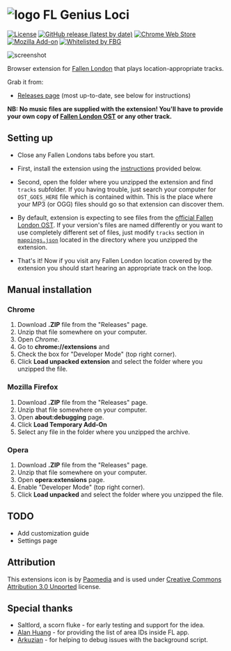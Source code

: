 # ![logo](https://raw.githubusercontent.com/lensvol/fl-genius-loci/master/images/vinyl-icon.svg) FL Genius Loci

[![License](https://img.shields.io/github/license/lensvol/fl-genius-loci)](https://github.com/lensvol/fl-genius-loci/blob/master/LICENSE) [![GitHub release (latest by date)](https://img.shields.io/github/v/release/lensvol/fl-genius-loci)](https://github.com/lensvol/fl-genius-loci/releases) [![Chrome Web Store](https://img.shields.io/chrome-web-store/v/pkofjignhlhcbcjpdoncnpalggkekefp)](https://chrome.google.com/webstore/detail/fl-genius-loci/pkofjignhlhcbcjpdoncnpalggkekefp) [![Mozilla Add-on](https://img.shields.io/amo/v/fl-genius-loci)](https://addons.mozilla.org/en-US/firefox/addon/fl-genius-loci/) [![Whitelisted by FBG](https://img.shields.io/badge/-pending%20approval-black?labelColor=562d33&logo=data%3Aimage%2Fpng%3Bbase64%2CiVBORw0KGgoAAAANSUhEUgAAAEYAAABGCAMAAABG8BK2AAAB8lBMVEVWLTNXLzVZMDZZMTdaMjhbMzlbNDlcNDpdNjxeNz1fOD1fOT5hO0FiPEFjPUJlP0VlQEVnQkhpRElpRUpqRktrR0xsSE1tSU5tSk9uS1BxT1RyUFVzUVZ0U1h1VFl2VVl2VVp4V1x4WF16WV57W2B8XGF8XWF%2BXmN%2BX2R%2FYGWAYWWAYmaBY2eCY2iDZWmEZmqEZ2uGaW2Ham6IbHCJbHGKbnKLb3OMcHSOcnaOc3eQdXmRdnqSd3uTeX2Uen2Uen6WfICXfoGYf4OagYWagoWcg4echIidhYmeh4qfiIugiIyjjZClj5KmkJOmkZSnkZWok5aplJeqlZiqlpmrlpmum52wnaCzoKOzoaS0oqW1o6W2pKe3pai3pqm4p6m5qau7q628rK69rbC%2BrrG%2Fr7G%2FsLLAsbPBsrTDtLbEtrjGuLrHubvJvL7Kvb%2FLv8HMwMHNwMLNwcPOwsTPxMXRxcfRxsjSx8nTyMnTycrUycvVyszXzc7YztDZz9HZ0NHa0dLd1NXd1dbe1tff19ng2Nnh2drh2tvi29zj3N3k3t%2Fn4eLo4uPo4%2BTp5OXq5ebr5ufs5%2Bjs6Ont6enu6uru6uvv6%2Bzw7e3y7%2B%2Fy7%2FDz8PH08fH08vL39fX49vb5%2BPj6%2Bfn7%2Bvr8%2FPz9%2Ff3%2B%2Ff3%2B%2Fv7%2F%2F%2F98piQOAAACUklEQVR42mIYemAUALqrB%2FVYsigMw%2F%2Bxjdi2bY8zjG3btm173efEyerq0k4%2FOu8FfFXb1r6uDmYfX0LNyy%2B23r6%2BTg7mjyH1uJOu7SzNSc0ODw8PdvQPT64d0o39NEi4kX5rkAgVqARAIpaMONojOXMFAc8g9RPd2KxIj%2FV3sTF7%2FxzAkw9WPr9tEEfHeZYw7q%2BbCU6VfsTxlJgDL8jJoktT32DEKDF%2FQ1YZXVj6BGNqWOX0M2TV0QVfGFXAMhOQ10rn2mDcPyxTD3ktdE5u6tJYphjyqomoHzIiWaYQ8lKIjp0hw49l8iHvaXFfMOR4s0wOBHmyTDYEuZsm42WajJ9pMoGmyYSYJhOhMxO%2F3fQWUlH6Mo82iXoeQyJGX%2BYNnfvjwX%2Fz5IyIDq1gKEFfBrt0buKV9L7Rl1mgC5Ph%2FFp%2FNavzaI7Tlf2ukj%2BTEiMiIhKiIiJ%2BnSKmAGp6SYMiqGkhDcqhpok0qNKROV3s7zg3snIkydRCTeP1DBf5vcGNl99%2FPtT6wLBM71dwuSzTrG2KJ1%2FDQDTLtENNG53zhKEwlumBmgYialV77vqhJp3o0BIScSwzBDWvW2bCIJXMMmMQ9AvLTEHQ7ywzA0H%2FsswiBGWwzDoE5bPMFgSVscwOBNWYJtPMMvsQ1M0yZ48gZoCYdxAzSowrxKwSkwwh5sQ1QEgpcSd20O95JhmaM4c%2BH4LyN0hqP%2FM7NLMtnidZE%2F%2FZa5zZQ1JW%2BUxT5phUpEALj5rp5Z3VuZHhwY5rwxem5%2Bb36NxZ5xc80IuvDhZv8WP7H8blSpmvfk5tAAAAAElFTkSuQmCC)](https://community.failbettergames.com/messages.aspx?TopicID=9506&#post75863) 

![screenshot](https://raw.githubusercontent.com/lensvol/fl-genius-loci/master/screenshot.png)

Browser extension for [Fallen London](https://www.fallenlondon.com/) that plays location-appropriate tracks.

Grab it from:
* [Releases page](https://github.com/lensvol/fl-genius-loci/releases) (most up-to-date, see below for instructions)

**NB: No music files are supplied with the extension! You'll have to provide
your own copy of [Fallen London OST](https://failbettergames.bandcamp.com/album/fallen-london-ost) or any other track.** 

## Setting up

* Close any Fallen Londons tabs before you start. 

* First, install the extension using the [instructions](#manual-installation) provided below.

* Second, open the folder where you unzipped the extension and find `tracks` subfolder. If you having trouble,
just search your computer for `OST_GOES_HERE` file which is contained within. This is
the place where your MP3 (or OGG) files should go so that extension can discover them.

* By default, extension is expecting to see files from the [official Fallen London OST](https://failbettergames.bandcamp.com/album/fallen-london-ost). If your version's
files are named differently or you want to use completely different set of files, just modify
`tracks` section in [`mappings.json`](https://github.com/lensvol/fl-genius-loci/blob/main/mappings.json) located
in the directory where you unzipped the extension.

* That's it! Now if you visit any Fallen London location covered by the extension you should start hearing an appropriate track on the loop.


## Manual installation

### Chrome

1. Download **.ZIP** file from the "Releases" page.
2. Unzip that file somewhere on your computer.
3. Open _Chrome_.
4. Go to **chrome://extensions** and
5. Check the box for "Developer Mode" (top right corner).
6. Click **Load unpacked extension** and select the folder where you unzipped the file. 

### Mozilla Firefox

1. Download **.ZIP** file from the "Releases" page.
2. Unzip that file somewhere on your computer.
3. Open **about:debugging** page.
4. Click **Load Temporary Add-On**
5. Select any file in the folder where you unzipped the archive.

### Opera

1. Download **.ZIP** file from the "Releases" page.
2. Unzip that file somewhere on your computer.
3. Open **opera:extensions** page.
4. Enable "Developer Mode" (top right corner).
6. Click **Load unpacked** and select the folder where you unzipped the file.

## TODO

* Add customization guide
* Settings page

## Attribution
This extensions icon is by [Paomedia](https://www.iconfinder.com/paomedia) and is used under [Creative Commons Attribution 3.0 Unported](http://creativecommons.org/licenses/by/3.0/) license.

## Special thanks
* Saltlord, a scorn fluke - for early testing and support for the idea.
* [Alan Huang](https://github.com/alanhuang122) - for providing the list of area IDs inside FL app.
* [Arkuzian](https://www.reddit.com/user/Arkuzian/) - for helping to debug issues with the background script.